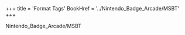 +++
title = 'Format Tags'
BookHref = '../Nintendo_Badge_Arcade/MSBT'
+++

Nintendo_Badge_Arcade/MSBT
